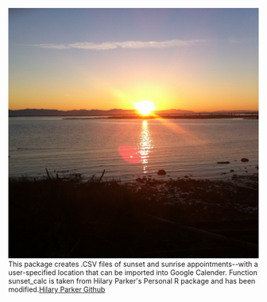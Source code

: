 <!-- README.md is generated from README.Rmd. Please edit that file -->

![alt text](photo.JPG)
This package creates .CSV files of sunset and sunrise appointments--with a user-specified location that can be imported into Google Calender. Function sunset\_calc is taken from Hilary Parker's Personal R package and has been modified.[Hilary Parker Github](https://github.com/hilaryparker/hilary/tree/master/R)

